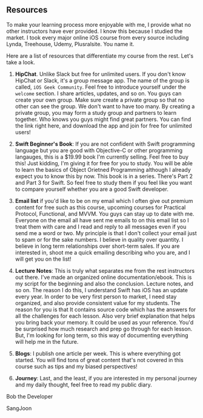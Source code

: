 ## Resources
To make your learning process more enjoyable with me, I provide what no other instructors have ever provided. I know this because I studied the market. I took every major online iOS course from every source including Lynda, Treehouse, Udemy, Plusralsite. You name it.

Here are a list of resources that differentiate my course from the rest. Let's take a look.  

1. **HipChat**. Unlike Slack but free for unlimited users. If you don't know HipChat or Slack, it's a group message app. The name of the group is called, `iOS Geek Community`. Feel free to introduce yourself under the `welcome` section. I share articles, updates, and so on. You guys can create your own group. Make sure create a private group so that no other can see the group. We don't want to have too many. By creating a private group, you may form a study group and partners to learn together. Who knows you guys might find great partners. You can find the link right here, and download the app and join for free for unlimited users!

2. **Swift Beginner's Book**: If you are not confident with Swift programming language but you are good with Objective-C or other programming langauges, this is a $19.99 book I'm currently selling. Feel free to buy this! Just kidding, I'm giving it for free for you to study. You will be able to learn the basics of Object Orietned Programming although I already expect you to know this by now. This book is in a series.  There's Part 2 and Part 3 for Swift. So feel free to study them if you feel like you want to compare yourself whether you are a good Swift developer.

3. **Email list** if you'd like to be on my email which I often give out premium content for free such as this course, upcoming courses for Practical Protocol, Functional, and MVVM. You guys can stay up to date with me. Everyone on the email all have sent me emails to on this email list so I treat them with care and I read and reply to all messages even if you send me a word or two. My principle is that I don't collect your email just to spam or for the sake numbers. I believe in quality over quantity. I believe in long term relationships over short-term sales. If you are interested in, shoot me a quick emailing describing who you are, and I will get you on the list!

4. **Lecture Notes**: This is truly what separates me from the rest instructors out there. I've made an organized online documentation/ebook. This is my script for the beginning and also the conclusion. Lecture notes, and so on. The reason I do this, I understand Swift has iOS has an update every year. In order to be very first person to market, I need stay organized, and also provide consistent value for my students. The reason for you is that It contains source code which has the answers for all the challenges for each lesson. Also very brief explanation that helps you bring back your memory. It could be used as your reference. You'd be surprised how much research and prep go through for each lesson. But, I'm looking for long term, so this way of documenting everything will help me in the future.

5. **Blogs**: I publish one article per week. This is where everything got started. You will find tons of great content that's not covered in this course such as tips and my biased perspectives!

6. **Journey**: Last, and the least, if you are interested in my personal journey and my daily thought, feel free to read my public diary.

Bob the Developer

SangJoon
